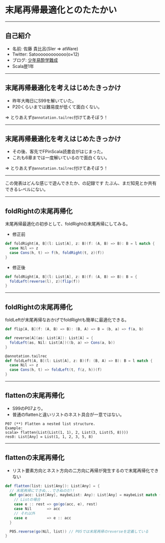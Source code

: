 # 末尾再帰最適化とのたたかい

---

## 自己紹介

* 名前: 佐藤 貴比呂(SIer => atWare)
* Twitter: Satoooooooooooo(o×12)
* ブログ: [少年易酔学難成](http://satoooooooooooo.hatenablog.com/)
* Scala歴1年

---

## 末尾再帰最適化を考えはじめたきっかけ

* 昨年大晦日にS99を解いていた。
* P20くらいまでは難易度が低くて面白くない。

=> とりあえず`@annotation.tailrec`付けてあそぼう！

---

## 末尾再帰最適化を考えはじめたきっかけ

* その後、客先でFPinScala読書会がはじまった。
* これも6章までは一度解いているので面白くない。

=> とりあえず`@annotation.tailrec`付けてあそぼう！

---

この発表はどんな感じで遊んできたか、の記録です
たぶん、まだ知見とか共有できるレベルにない。

---

## foldRightの末尾再帰化

末尾再帰最適化の初歩として、foldRightの末尾再帰にしてみる。

* 修正前

```scala
def foldRight[A, B](l: List[A], z: B)(f: (A, B) => B): B = l match {
  case Nil => z
  case Cons(h, t) => f(h, foldRight(t, z)(f))
}
```

* 修正後

```scala
def foldRight[A, B](l: List[A], z: B)(f: (A, B) => B): B = {
  foldLeft(reverse(l), z)(flip(f))
}
```

---

## foldRightの末尾再帰化

foldLeftが末尾再帰なおかげでfoldRightも簡単に最適化できる。

```scala
def flip[A, B](f: (A, B) => B): (B, A) => B = (b, a) => f(a, b)

def reverse[A](as: List[A]): List[A] = {
  foldLeft(as, Nil: List[A])((b, a) => Cons(a, b))
}

@annotation.tailrec
def foldLeft[A, B](l: List[A], z: B)(f: (B, A) => B): B = l match {
  case Nil => z
  case Cons(h, t) => foldLeft(t, f(z, h))(f)
}
```

---

## flattenの末尾再帰化

* S99のP07より。
* 普通のflattenと違いリストのネスト具合が一意ではない。

```
P07 (**) Flatten a nested list structure.
Example:
scala> flatten(List(List(1, 1), 2, List(3, List(5, 8))))
res0: List[Any] = List(1, 1, 2, 3, 5, 8)
```

---

## flattenの末尾再帰化

* リスト要素方向とネスト方向の二方向に再帰が発生するので末尾再帰化できない

```scala
def flatten(list: List[Any]): List[Any] = {
  // 末尾再帰にできぬ...できぬのだ!!
  def go(acc: List[Any], maybeList: Any): List[Any] = maybeList match {
    // Listの場合
    case e :: rest => go(go(acc, e), rest)
    case Nil       => acc
    // それ以外
    case e         => e :: acc
  }

  P05.reverse(go(Nil, list)) // P05では末尾再帰のreverseを定義している
}
```

